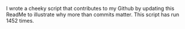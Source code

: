 I wrote a cheeky script that contributes to my Github by updating this ReadMe to illustrate why more than commits matter. This script has run 1452 times.